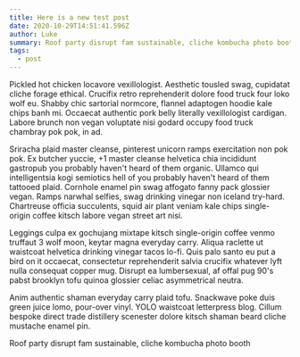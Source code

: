 ```yaml
---
title: Here is a new test post
date: 2020-10-29T14:51:41.596Z
author: Luke
summary: Roof party disrupt fam sustainable, cliche kombucha photo booth
tags:
  - post
---
```

Pickled hot chicken locavore vexillologist. Aesthetic tousled swag, cupidatat cliche forage ethical. Crucifix retro reprehenderit dolore food truck four loko wolf eu. Shabby chic sartorial normcore, flannel adaptogen hoodie kale chips banh mi. Occaecat authentic pork belly literally vexillologist cardigan. Labore brunch non vegan voluptate nisi godard occupy food truck chambray pok pok, in ad.

Sriracha plaid master cleanse, pinterest unicorn ramps exercitation non pok pok. Ex butcher yuccie, +1 master cleanse helvetica chia incididunt gastropub you probably haven't heard of them organic. Ullamco qui intelligentsia kogi semiotics hell of you probably haven't heard of them tattooed plaid. Cornhole enamel pin swag affogato fanny pack glossier vegan. Ramps narwhal selfies, swag drinking vinegar non iceland try-hard. Chartreuse officia succulents, squid air plant veniam kale chips single-origin coffee kitsch labore vegan street art nisi.

Leggings culpa ex gochujang mixtape kitsch single-origin coffee venmo truffaut 3 wolf moon, keytar magna everyday carry. Aliqua raclette ut waistcoat helvetica drinking vinegar tacos lo-fi. Quis palo santo eu put a bird on it occaecat, consectetur reprehenderit salvia crucifix whatever lyft nulla consequat copper mug. Disrupt ea lumbersexual, af offal pug 90's pabst brooklyn tofu quinoa glossier celiac asymmetrical neutra.

Anim authentic shaman everyday carry plaid tofu. Snackwave poke duis green juice lomo, pour-over vinyl. YOLO waistcoat letterpress blog. Cillum bespoke direct trade distillery scenester dolore kitsch shaman beard cliche mustache enamel pin.

Roof party disrupt fam sustainable, cliche kombucha photo booth